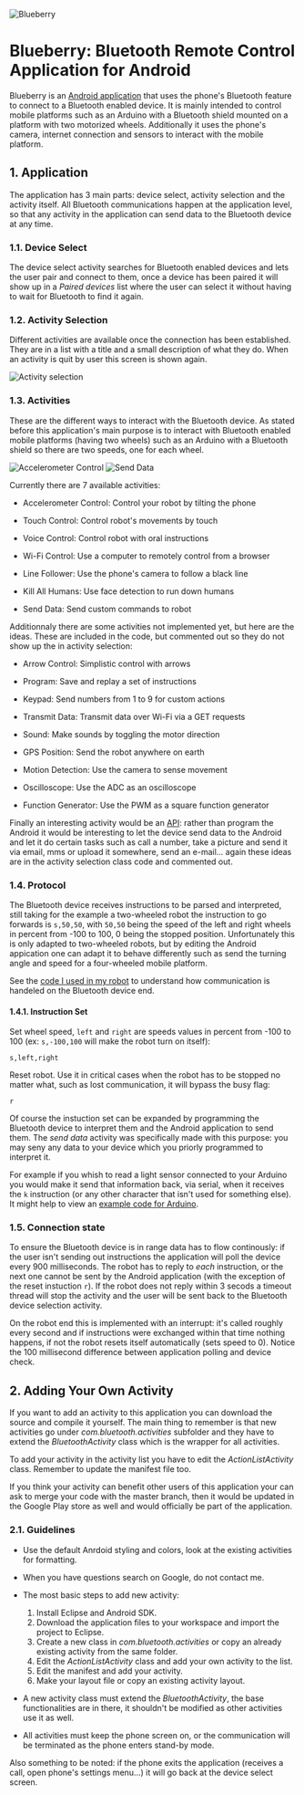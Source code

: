 ![Blueberry](http://i.imgur.com/LBs2W.png "Blueberry")

# Blueberry: Bluetooth Remote Control Application for Android

Blueberry is an [Android application](https://play.google.com/store/apps/details?id=com.bluetooth) that uses the phone's Bluetooth feature to connect to a Bluetooth enabled device. It is mainly intended to control mobile platforms such as an Arduino with a Bluetooth shield mounted on a platform with two motorized wheels. Additionally it uses the phone's camera, internet connection and sensors to interact with the mobile platform.

## 1. Application

The application has 3 main parts: device select, activity selection and the activity itself. All Bluetooth communications happen at the application level, so that any activity in the application can send data to the Bluetooth device at any time.

### 1.1. Device Select

The device select activity searches for Bluetooth enabled devices and lets the user pair and connect to them, once a device has been paired it will show up in a _Paired devices_ list where the user can select it without having to wait for Bluetooth to find it again.

### 1.2. Activity Selection

Different activities are available once the connection has been established. They are in a list with a title and a small description of what they do. When an activity is quit by user this screen is shown again.

![Activity selection](http://i.imgur.com/krBx9.png "Activity selection")

### 1.3. Activities

These are the different ways to interact with the Bluetooth device. As stated before this application's main purpose is to interact with Bluetooth enabled mobile platforms (having two wheels) such as an Arduino with a Bluetooth shield so there are two speeds, one for each wheel.

![Accelerometer Control](http://i.imgur.com/NL4sj.png "Accelerometer Control")
![Send Data](http://i.imgur.com/N4DeC.png "Send Data")

Currently there are 7 available activities:

* Accelerometer Control: Control your robot by tilting the phone

* Touch Control: Control robot's movements by touch

* Voice Control: Control robot with oral instructions

* Wi-Fi Control: Use a computer to remotely control from a browser

* Line Follower: Use the phone's camera to follow a black line

* Kill All Humans: Use face detection to run down humans

* Send Data: Send custom commands to robot

Additionnaly there are some activities not implemented yet, but here are the ideas. These are included in the code, but commented out so they do not show up the in activity selection:

* Arrow Control: Simplistic control with arrows

* Program: Save and replay a set of instructions

* Keypad: Send numbers from 1 to 9 for custom actions

* Transmit Data: Transmit data over Wi-Fi via a GET requests

* Sound: Make sounds by toggling the motor direction

* GPS Position: Send the robot anywhere on earth

* Motion Detection: Use the camera to sense movement

* Oscilloscope: Use the ADC as an oscilloscope

* Function Generator: Use the PWM as a square function generator

Finally an interesting activity would be an [API](http://en.wikipedia.org/wiki/Application_programming_interface "Application programming interface"): rather than program the Android it would be interesting to let the device send data to the Android and let it do certain tasks such as call a number, take a picture and send it via email, mms or upload it somewhere, send an e-mail... again these ideas are in the activity selection class code and commented out.

### 1.4. Protocol

The Bluetooth device receives instructions to be parsed and interpreted, still taking for the example a two-wheeled robot the instruction to go forwards is `s,50,50`, with `50,50` being the speed of the left and right wheels in percent from -100 to 100, 0 being the stopped position. Unfortunately this is only adapted to two-wheeled robots, but by editing the Android appication one can adapt it to behave differently such as send the turning angle and speed for a four-wheeled mobile platform.

See the [code I used in my robot](https://github.com/Nurgak/Android-Bluetooth-Remote-Control/tree/master/Arduino-Bluetooth) to understand how communication is handeled on the Bluetooth device end.

#### 1.4.1. Instruction Set

Set wheel speed, `left` and `right` are speeds values in percent from -100 to 100 (ex: `s,-100,100` will make the robot turn on itself):

    s,left,right

Reset robot. Use it in critical cases when the robot has to be stopped no matter what, such as lost communication, it will bypass the busy flag:

    r

Of course the instuction set can be expanded by programming the Bluetooth device to interpret them and the Android application to send them. The _send data_ activity was specifically made with this purpose: you may seny any data to your device which you priorly programmed to interpret it.

For example if you whish to read a light sensor connected to your Arduino you would make it send that information back, via serial, when it receives the `k` instruction (or any other character that isn't used for something else). It might help to view an [example code for Arduino](https://github.com/Nurgak/Android-Bluetooth-Remote-Control/tree/master/Arduino-Bluetooth).

### 1.5. Connection state

To ensure the Bluetooth device is in range data has to flow continously: if the user isn't sending out instructions the application will poll the device every 900 milliseconds. The robot has to reply to _each_ instruction, or the next one cannot be sent by the Android application (with the exception of the reset instuction `r`). If the robot does not reply within 3 secods a timeout thread will stop the activity and the user will be sent back to the Bluetooth device selection activity.

On the robot end this is implemented with an interrupt: it's called roughly every second and if instructions were exchanged within that time nothing happens, if not the robot resets itself automatically (sets speed to 0). Notice the 100 millisecond difference between application polling and device check.

## 2. Adding Your Own Activity
If you want to add an activity to this application you can download the source and compile it yourself. The main thing to remember is that new activities go under _com.bluetooth.activities_ subfolder and they have to extend the _BluetoothActivity_ class which is the wrapper for all activities.

To add your activity in the activity list you have to edit the _ActionListActivity_ class. Remember to update the manifest file too.

If you think your activity can benefit other users of this application your can ask to merge your code with the master branch, then it would be updated in the Google Play store as well and would officially be part of the application.

### 2.1. Guidelines

* Use the default Anrdoid styling and colors, look at the existing activities for formatting.

* When you have questions search on Google, do not contact me.

* The most basic steps to add new activity:
  1. Install Eclipse and Android SDK.
  2. Download the application files to your workspace and import the project to Eclipse.
  3. Create a new class in _com.bluetooth.activities_ or copy an already existing activity from the same folder.
  4. Edit the _ActionListActivity_ class and add your own activity to the list.
  5. Edit the manifest and add your activity.
  6. Make your layout file or copy an existing activity layout.

* A new activity class must extend the _BluetoothActivity_, the base functionalities are in there, it shouldn't be modified as other activities use it as well.

* All activities must keep the phone screen on, or the communication will be terminated as the phone enters stand-by mode.

Also something to be noted: if the phone exits the application (receives a call, open phone's settings menu...) it will go back at the device select screen.
